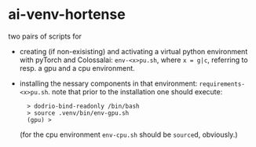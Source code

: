 # ai-venv-hortense

two pairs of scripts for 
* creating (if non-exisisting) and activating a virtual python environment with pyTorch and Colossalai: `env-<x>pu.sh`, where `x = g|c`, referring to resp. a gpu and a cpu environment.
* installing the nessary components in that environment: `requirements-<x>pu.sh`. note that prior to the installation one should execute: 

        > dodrio-bind-readonly /bin/bash
        > source .venv/bin/env-gpu.sh
        (gpu) >

  (for the cpu environment `env-cpu.sh` should be `source`d, obviously.)